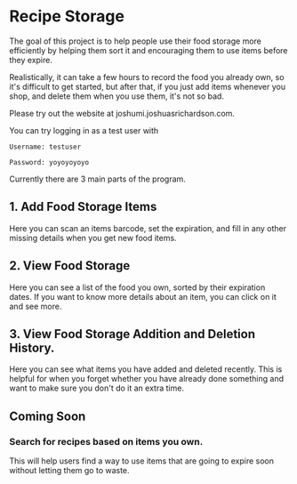 # Recipe Storage

The goal of this project is to help people use their food
storage more efficiently by helping them sort it and encouraging
them to use items before they expire.

Realistically, it can take a few hours to record the food you already
own, so it's difficult to get started, but after that, if you just
add items whenever you shop, and delete them when you use them,
it's not so bad.

Please try out the website at joshumi.joshuasrichardson.com.

You can try logging in as a test user with

<p><code>Username: testuser</code></p>
<p><code>Password: yoyoyoyoyo</code></p>

Currently there are 3 main parts of the program.

## 1. Add Food Storage Items

Here you can scan an items barcode, set the expiration,
and fill in any other missing details when you get new food items.

## 2. View Food Storage

Here you can see a list of the food you own, sorted by their expiration
dates. If you want to know more details about an item, you can click on
it and see more.

## 3. View Food Storage Addition and Deletion History.

Here you can see what items you have added and deleted recently.
This is helpful for when you forget whether you have already done
something and want to make sure you don't do it an extra time.

## Coming Soon

### Search for recipes based on items you own.

This will help users find a way to use items that
are going to expire soon without letting them go to
waste.
